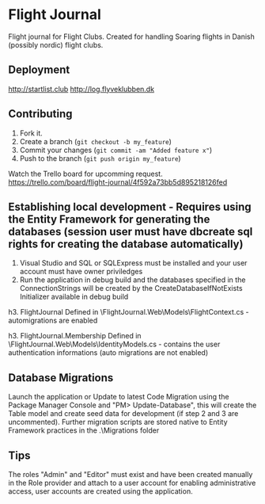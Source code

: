 Flight Journal
=============

Flight journal for Flight Clubs.
Created for handling Soaring flights in Danish (possibly nordic) flight clubs.

Deployment
------------
http://startlist.club
http://log.flyveklubben.dk

Contributing
------------

1. Fork it.
2. Create a branch (`git checkout -b my_feature`)
3. Commit your changes (`git commit -am "Added feature x"`)
4. Push to the branch (`git push origin my_feature`)

Watch the Trello board for upcomming request.
https://trello.com/board/flight-journal/4f592a73bb5d895218126fed

Establishing local development - Requires using the Entity Framework for generating the databases (session user must have dbcreate sql rights for creating the database automatically)
------------
1. Visual Studio and SQL or SQLExpress must be installed and your user account must have owner priviledges
2. Run the application in debug build and the databases specified in the ConnectionStrings will be created by the CreateDatabaseIfNotExists Initializer available in debug build

h3. FlightJournal
Defined in \FlightJournal.Web\Models\FlightContext.cs - automigrations are enabled 

h3. FlightJournal.Membership
Defined in \FlightJournal.Web\Models\IdentityModels.cs - contains the user authentication informations (auto migrations are not enabled)

Database Migrations
------------
Launch the application or Update to latest Code Migration using the Package Manager Console and "PM> Update-Database", this will create the Table model and create seed data for development (if step 2 and 3 are uncommented).
Further migration scripts are stored native to Entity Framework practices in the .\Migrations folder 

Tips
-------------
The roles "Admin" and "Editor" must exist and have been created manually in the Role provider and attach to a user account for enabling administrative access, user accounts are created using the application.


